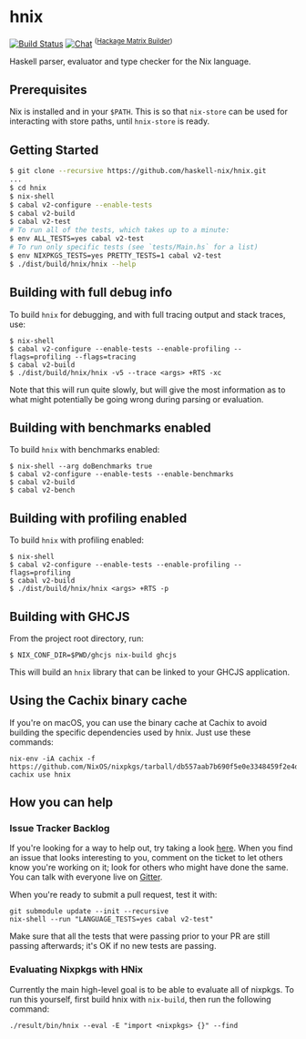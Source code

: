 # hnix

[![Build Status](https://api.travis-ci.org/haskell-nix/hnix.svg)](https://travis-ci.org/haskell-nix/hnix)
[![Chat](https://badges.gitter.im/Join%20Chat.svg)](https://gitter.im/haskell-nix/Lobby)
<sup>([Hackage Matrix Builder](https://matrix.hackage.haskell.org/package/hnix))</sup>

Haskell parser, evaluator and type checker for the Nix language.

## Prerequisites

Nix is installed and in your `$PATH`. This is so that `nix-store` can be used
for interacting with store paths, until `hnix-store` is ready.

## Getting Started

```bash
$ git clone --recursive https://github.com/haskell-nix/hnix.git
...
$ cd hnix
$ nix-shell
$ cabal v2-configure --enable-tests
$ cabal v2-build
$ cabal v2-test
# To run all of the tests, which takes up to a minute:
$ env ALL_TESTS=yes cabal v2-test
# To run only specific tests (see `tests/Main.hs` for a list)
$ env NIXPKGS_TESTS=yes PRETTY_TESTS=1 cabal v2-test
$ ./dist/build/hnix/hnix --help
```

## Building with full debug info

To build `hnix` for debugging, and with full tracing output and stack traces,
use:

```
$ nix-shell
$ cabal v2-configure --enable-tests --enable-profiling --flags=profiling --flags=tracing
$ cabal v2-build
$ ./dist/build/hnix/hnix -v5 --trace <args> +RTS -xc
```

Note that this will run quite slowly, but will give the most information as to
what might potentially be going wrong during parsing or evaluation.

## Building with benchmarks enabled

To build `hnix` with benchmarks enabled:

```
$ nix-shell --arg doBenchmarks true
$ cabal v2-configure --enable-tests --enable-benchmarks
$ cabal v2-build
$ cabal v2-bench
```

## Building with profiling enabled

To build `hnix` with profiling enabled:

```
$ nix-shell
$ cabal v2-configure --enable-tests --enable-profiling --flags=profiling
$ cabal v2-build
$ ./dist/build/hnix/hnix <args> +RTS -p
```

## Building with GHCJS

From the project root directory, run:

```
$ NIX_CONF_DIR=$PWD/ghcjs nix-build ghcjs
```

This will build an `hnix` library that can be linked to your GHCJS
application.

## Using the Cachix binary cache

If you're on macOS, you can use the binary cache at Cachix to avoid building
the specific dependencies used by hnix. Just use these commands:

    nix-env -iA cachix -f https://github.com/NixOS/nixpkgs/tarball/db557aab7b690f5e0e3348459f2e4dc8fd0d9298
    cachix use hnix

## How you can help

### Issue Tracker Backlog

If you're looking for a way to help out, try taking a look
[here](https://github.com/haskell-nix/hnix/issues?q=is%3Aissue+is%3Aopen+label%3A%22help+wanted%22+no%3Aassignee).
When you find an issue that looks interesting to you, comment on the ticket to
let others know you're working on it; look for others who might have done the
same. You can talk with everyone live on
[Gitter](https://gitter.im/haskell-nix/Lobby).

When you're ready to submit a pull request, test it with:
```
git submodule update --init --recursive
nix-shell --run "LANGUAGE_TESTS=yes cabal v2-test"
```

Make sure that all the tests that were passing prior to your PR are still
passing afterwards; it's OK if no new tests are passing.

### Evaluating Nixpkgs with HNix

Currently the main high-level goal is to be able to evaluate all of nixpkgs. To
run this yourself, first build hnix with `nix-build`, then run the following
command:

```
./result/bin/hnix --eval -E "import <nixpkgs> {}" --find
```
